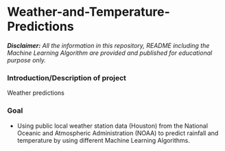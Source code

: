 # Weather-and-Temperature-Predictions

***Disclaimer:*** *All the information in this repository, README including the Machine Learning Algorithm are provided and published for educational purpose only.*

### **Introduction/Description of project**

Weather predictions

### **Goal**
*	Using public local weather station data (Houston) from the National Oceanic and Atmospheric Administration (NOAA) to predict rainfall and temperature by using different Machine Learning Algorithms.


